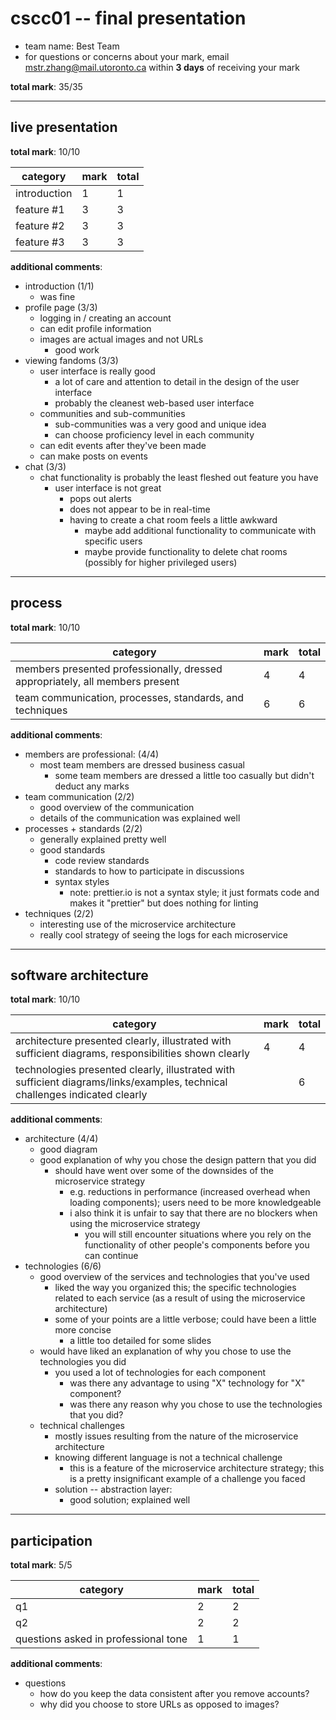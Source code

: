 # cscc01 -- final presentation

- team name: Best Team
- for questions or concerns about your mark, email mstr.zhang@mail.utoronto.ca within **3 days** of receiving your mark

**total mark**: 35/35

---

## live presentation

**total mark**: 10/10

|category|mark|total|
|---|---|---|
|introduction|1|1|
|feature #1|3|3|
|feature #2|3|3|
|feature #3|3|3|

**additional comments**:

- introduction                                                                  (1/1)
    - was fine
- profile page                                                                  (3/3)
    - logging in / creating an account
    - can edit profile information
    - images are actual images and not URLs
        - good work
- viewing fandoms                                                               (3/3)
    - user interface is really good
        - a lot of care and attention to detail in the design of the user interface
        - probably the cleanest web-based user interface
    - communities and sub-communities
        - sub-communities was a very good and unique idea
        - can choose proficiency level in each community
    - can edit events after they've been made
    - can make posts on events
- chat                                                                          (3/3)
    - chat functionality is probably the least fleshed out feature you have
        - user interface is not great
            - pops out alerts
            - does not appear to be in real-time
            - having to create a chat room feels a little awkward
                - maybe add additional functionality to communicate with specific users
                - maybe provide functionality to delete chat rooms (possibly for higher privileged users)

---

## process

**total mark**: 10/10

|category|mark|total|
|---|---|---|
|members presented professionally, dressed appropriately, all members present|4|4|
|team communication, processes, standards, and techniques|6|6|

**additional comments**:

- members are professional:                                                     (4/4)
    - most team members are dressed business casual
        - some team members are dressed a little too casually but didn't deduct any marks
- team communication                                                            (2/2)
    - good overview of the communication
    - details of the communication was explained well
- processes + standards                                                         (2/2)
    - generally explained pretty well
    - good standards
        - code review standards
        - standards to how to participate in discussions
        - syntax styles
            - note: prettier.io is not a syntax style; it just formats code and makes it "prettier" but does nothing for linting
- techniques                                                                    (2/2)
    - interesting use of the microservice architecture
    - really cool strategy of seeing the logs for each microservice

---

## software architecture

**total mark**: 10/10

|category|mark|total|
|---|---|---|
|architecture presented clearly, illustrated with sufficient diagrams, responsibilities shown clearly|4|4|
|technologies presented clearly, illustrated with sufficient diagrams/links/examples, technical challenges indicated clearly||6|

**additional comments**:

- architecture                                                                  (4/4)
    - good diagram
    - good explanation of why you chose the design pattern that you did
        - should have went over some of the downsides of the microservice strategy
            - e.g. reductions in performance (increased overhead when loading components); users need to be more knowledgeable
            - i also think it is unfair to say that there are no blockers when using the microservice strategy
                - you will still encounter situations where you rely on the functionality of other people's components before you can continue
- technologies                                                                  (6/6)
    - good overview of the services and technologies that you've used
        - liked the way you organized this; the specific technologies related to each service (as a result of using the microservice architecture)
        - some of your points are a little verbose; could have been a little more concise
            - a little too detailed for some slides
    - would have liked an explanation of why you chose to use the technologies you did
        - you used a lot of technologies for each component
            - was there any advantage to using "X" technology for "X" component?
            - was there any reason why you chose to use the technologies that you did?
    - technical challenges
        - mostly issues resulting from the nature of the microservice architecture
        - knowing different language is not a technical challenge
            - this is a feature of the microservice architecture strategy; this is a pretty insignificant example of a challenge you faced
        - solution -- abstraction layer:
            - good solution; explained well

---

## participation

**total mark**: 5/5

|category|mark|total|
|---|---|---|
|q1|2|2|
|q2|2|2|
|questions asked in professional tone|1|1|

**additional comments**:

- questions
    - how do you keep the data consistent after you remove accounts?
    - why did you choose to store URLs as opposed to images?
